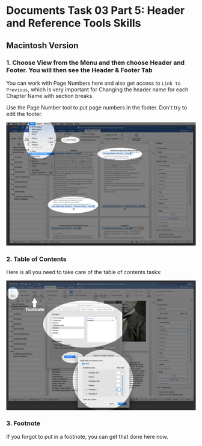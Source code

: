 # Documents Task 03 Part 5: Header and Reference Tools Skills
## Macintosh Version

### 1. Choose View from the Menu and then choose Header and Footer. You will then see the Header & Footer Tab 

You can work with Page Numbers here and also get access to ```Link to Previous```, which is very important for Changing the header name for each Chapter Name with section breaks.

Use the Page Number tool to put page numbers in the footer. Don't try to edit the footer.

<img src="header-footer.png">

### 2. Table of Contents 

Here is all you need to take care of the table of contents tasks:


<img src="table-of-contents.png">

### 3. Footnote

If you forgot to put in a footnote, you can get that done here now.
